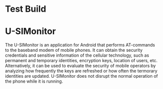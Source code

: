 # Test Build
# U-SIMonitor
The U-SIMonitor is an application for Android that performs AT-commands to the baseband modem of mobile phones. It can obtain the security credentials and sensitive information of the cellular technology, such as permanent and temporary identities, encryption keys, location of users, etc. Alternatively, it can be used to evaluate the security of mobile operators by analyzing how frequently the keys are refreshed or how often the termorary identities are updated. U-SIMonitor does not disrupt the normal operation of the phone while it is running. 
